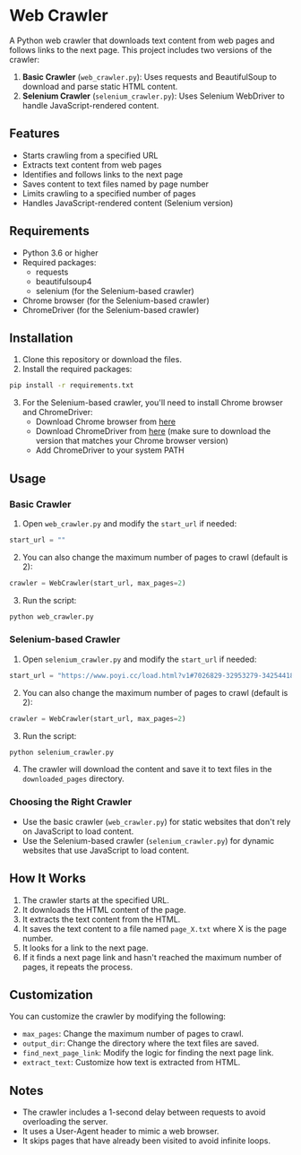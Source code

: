 # Web Crawler

A Python web crawler that downloads text content from web pages and follows links to the next page. This project includes two versions of the crawler:

1. **Basic Crawler** (`web_crawler.py`): Uses requests and BeautifulSoup to download and parse static HTML content.
2. **Selenium Crawler** (`selenium_crawler.py`): Uses Selenium WebDriver to handle JavaScript-rendered content.

## Features

- Starts crawling from a specified URL
- Extracts text content from web pages
- Identifies and follows links to the next page
- Saves content to text files named by page number
- Limits crawling to a specified number of pages
- Handles JavaScript-rendered content (Selenium version)

## Requirements

- Python 3.6 or higher
- Required packages:
  - requests
  - beautifulsoup4
  - selenium (for the Selenium-based crawler)
- Chrome browser (for the Selenium-based crawler)
- ChromeDriver (for the Selenium-based crawler)

## Installation

1. Clone this repository or download the files.
2. Install the required packages:

```bash
pip install -r requirements.txt
```

3. For the Selenium-based crawler, you'll need to install Chrome browser and ChromeDriver:
   - Download Chrome browser from [here](https://www.google.com/chrome/)
   - Download ChromeDriver from [here](https://sites.google.com/chromium.org/driver/) (make sure to download the version that matches your Chrome browser version)
   - Add ChromeDriver to your system PATH

## Usage

### Basic Crawler

1. Open `web_crawler.py` and modify the `start_url` if needed:

```python
start_url = ""
```

2. You can also change the maximum number of pages to crawl (default is 2):

```python
crawler = WebCrawler(start_url, max_pages=2)
```

3. Run the script:

```bash
python web_crawler.py
```

### Selenium-based Crawler

1. Open `selenium_crawler.py` and modify the `start_url` if needed:

```python
start_url = "https://www.poyi.cc/load.html?v1#7026829-32953279-342544188-1"
```

2. You can also change the maximum number of pages to crawl (default is 2):

```python
crawler = WebCrawler(start_url, max_pages=2)
```

3. Run the script:

```bash
python selenium_crawler.py
```

4. The crawler will download the content and save it to text files in the `downloaded_pages` directory.

### Choosing the Right Crawler

- Use the basic crawler (`web_crawler.py`) for static websites that don't rely on JavaScript to load content.
- Use the Selenium-based crawler (`selenium_crawler.py`) for dynamic websites that use JavaScript to load content.

## How It Works

1. The crawler starts at the specified URL.
2. It downloads the HTML content of the page.
3. It extracts the text content from the HTML.
4. It saves the text content to a file named `page_X.txt` where X is the page number.
5. It looks for a link to the next page.
6. If it finds a next page link and hasn't reached the maximum number of pages, it repeats the process.

## Customization

You can customize the crawler by modifying the following:

- `max_pages`: Change the maximum number of pages to crawl.
- `output_dir`: Change the directory where the text files are saved.
- `find_next_page_link`: Modify the logic for finding the next page link.
- `extract_text`: Customize how text is extracted from HTML.

## Notes

- The crawler includes a 1-second delay between requests to avoid overloading the server.
- It uses a User-Agent header to mimic a web browser.
- It skips pages that have already been visited to avoid infinite loops.
